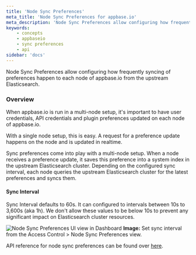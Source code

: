 ```yaml
---
title: 'Node Sync Preferences'
meta_title: 'Node Sync Preferences for appbase.io'
meta_description: 'Node Sync Preferences allow configuring how frequently syncing of preferences happen to each node of appbase.io from the upstream Elasticsearch.'
keywords:
    - concepts
    - appbaseio
    - sync preferences
    - api
sidebar: 'docs'
---
```


Node Sync Preferences allow configuring how frequently syncing of preferences happen to each node of appbase.io from the upstream Elasticsearch.

### Overview

When appbase.io is run in a multi-node setup, it's important to have user credentials, API credentials and plugin preferences updated on each node of appbase.io.

With a single node setup, this is easy. A request for a preference update happens on the node and is updated in realtime.

Sync preferences come into play with a multi-node setup. When a node receives a preference update, it saves this preference into a system index in the upstream Elasticsearch cluster. Depending on the configured sync interval, each node queries the upstream Elasticsearch cluster for the latest preferences and syncs them.

#### Sync Interval

Sync Interval defaults to 60s. It can configured to intervals between 10s to 3,600s (aka 1h). We don't allow these values to be below 10s to prevent any significant impact on Elasticsearch cluster resources.

![Node Sync Preferences UI view in Dashboard](https://i.imgur.com/VkPVOse.png)
**Image:** Set sync interval from the Access Control > Node Sync Preferences view.

API reference for node sync preferences can be found over [here](https://api.reactivesearch.io/#891b748a-807b-4e3f-a70b-70ac466fd3b0).